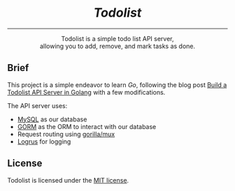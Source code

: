 <h1 align="center"><i>Todolist</i></h1>

---

<p align="center">
    Todolist is a simple todo list API server,
    <br>
    allowing you to add, remove, and mark tasks as done.
</p>

## Brief

This project is a simple endeavor to learn _Go_, following the blog post [Build a Todolist API Server in Golang](https://www.fadhil-blog.dev/blog/golang-todolist/) with a few modifications.

The API server uses:

- [MySQL](https://www.mysql.com/) as our database
- [GORM](https://gorm.io/index.html) as the ORM to interact with our database
- Request routing using [gorilla/mux](https://github.com/gorilla/mux)
- [Logrus](https://github.com/sirupsen/logrus) for logging

## License

Todolist is licensed under the [MIT license](LICENSE).
